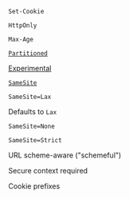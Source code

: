 `Set-Cookie`

`HttpOnly`

`Max-Age`

[`Partitioned`](https://developer.mozilla.org/en-US/docs/Web/HTTP/Headers/Set-Cookie)

[Experimental](https://developer.mozilla.org/en-US/docs/Web/HTTP/Headers/Set-Cookie)

[`SameSite`](https://developer.mozilla.org/en-US/docs/Web/HTTP/Headers/Set-Cookie)

`SameSite=Lax`

Defaults to `Lax`

`SameSite=None`

`SameSite=Strict`

URL scheme-aware ("schemeful")

Secure context required

Cookie prefixes
